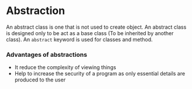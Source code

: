 # Abstraction

An abstract class is one that is not used to create object. An abstract class is designed only to be act as a base class (To be inherited by another class). An `abstract` keyword is used for classes and method.

### Advantages of abstractions
- It reduce the complexity of viewing things
- Help to increase the security of a program as only essential details are produced to the user
